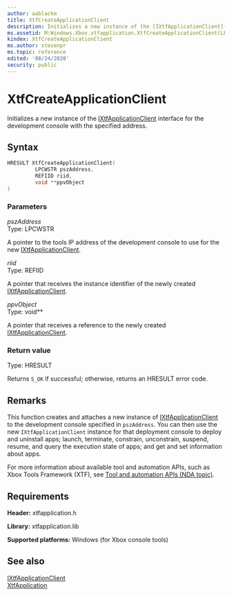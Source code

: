 ```yaml
---
author: aablackm
title: XtfCreateApplicationClient
description: Initializes a new instance of the [IXtfApplicationClient](../classes/IXtfApplicationClient/ixtfapplicationclient-xtfapplication-xbox-microsoft-t.md) interface for the development console with the specified address.
ms.assetid: M:Windows.Xbox.xtfapplication.XtfCreateApplicationClient(LPCWSTR,REFIID,void)
kindex: XtfCreateApplicationClient
ms.author: stevenpr
ms.topic: reference
edited: '08/24/2020'
security: public
---
```


# XtfCreateApplicationClient
  
Initializes a new instance of the [IXtfApplicationClient](../classes/IXtfApplicationClient/ixtfapplicationclient-xtfapplication-xbox-microsoft-t.md) interface for the development console with the specified address.  
  
<a id="syntaxSection"></a>
  
## Syntax
  
```cpp
HRESULT XtfCreateApplicationClient(
         LPCWSTR pszAddress,
         REFIID riid,
         void **ppvObject
)  
```
  
<a id="parametersSection"></a>
  
### Parameters
  
*pszAddress*  
Type: LPCWSTR  
  
A pointer to the tools IP address of the development console to use for the new [IXtfApplicationClient](../classes/IXtfApplicationClient/ixtfapplicationclient-xtfapplication-xbox-microsoft-t.md).  
  
*riid*  
Type: REFIID  
  
A pointer that receives the instance identifier of the newly created [IXtfApplicationClient](../classes/IXtfApplicationClient/ixtfapplicationclient-xtfapplication-xbox-microsoft-t.md).  
  
*ppvObject*  
Type: void\*\*  
  
A pointer that receives a reference to the newly created [IXtfApplicationClient](../classes/IXtfApplicationClient/ixtfapplicationclient-xtfapplication-xbox-microsoft-t.md).  
  
<a id="retvalSection"></a>
  
### Return value
  
Type: HRESULT  
  
Returns `S_OK` if successful; otherwise, returns an HRESULT error code.  
  
<a id="remarksSection"></a>
  
## Remarks
  
This function creates and attaches a new instance of [IXtfApplicationClient](../classes/IXtfApplicationClient/ixtfapplicationclient-xtfapplication-xbox-microsoft-t.md) to the development console specified in `pszAddress`. You can then use the new `IXtfApplicationClient` instance for that deployment console to deploy and uninstall apps; launch, terminate, constrain, unconstrain, suspend, resume, and query the execution state of apps; and get and set information about apps.
  
For more information about available tool and automation APIs, such as Xbox Tools Framework (XTF), see [Tool and automation APIs (NDA topic)](../../../../../test-automation-publishing/test-automation-publishing-tools/tools-automation-apis/atoc-api-tools-dev-env.md).  
  
<a id="requirementsSection"></a>
  
## Requirements
  
**Header:** xtfapplication.h  
  
**Library:** xtfapplication.lib  
  
**Supported platforms:** Windows (for Xbox console tools)  
  
<a id="seealsoSection"></a>
  
## See also
  
[IXtfApplicationClient](../classes/IXtfApplicationClient/ixtfapplicationclient-xtfapplication-xbox-microsoft-t.md)  
[XtfApplication](../xtfapplication-xbox-microsoft-n.md)  
  